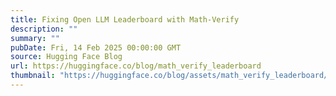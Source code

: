 ```yaml
---
title: Fixing Open LLM Leaderboard with Math-Verify
description: ""
summary: ""
pubDate: Fri, 14 Feb 2025 00:00:00 GMT
source: Hugging Face Blog
url: https://huggingface.co/blog/math_verify_leaderboard
thumbnail: "https://huggingface.co/blog/assets/math_verify_leaderboard/thumbnail.png"
---
```


